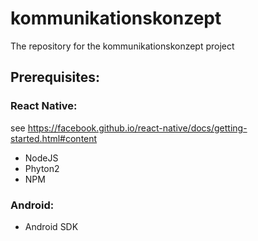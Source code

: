 # kommunikationskonzept

The repository for the kommunikationskonzept project

## Prerequisites:

### React Native:
see https://facebook.github.io/react-native/docs/getting-started.html#content

  - NodeJS
  - Phyton2
  - NPM
  
### Android:

  - Android SDK
  
